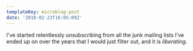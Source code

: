 ```yaml
---
templateKey: microblog-post
date: '2018-02-23T16:05:09Z'
---
```


I've started relentlessly unsubscribing from all the junk mailing lists I've ended up on over the years that I would just filter out, and it is _liberating_.

